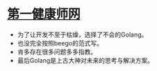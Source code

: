 [第一健康师网](www.no1jks.com)
============================

- 为了让开发不至于枯燥，选择了不会的Golang。
- 也没完全按照beego的范式写。
- 肯多存在很多问题多多指教。
- 最后Golang是上古大神对未来的思考与解决方案。
